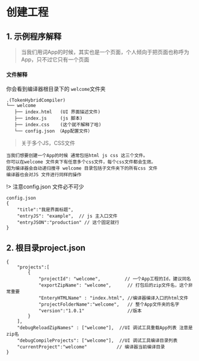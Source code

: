 # 创建工程
## 1. 示例程序解释

> 当我们用词App的时候，其实也是一个页面，个人倾向于把页面也称呼为App，只不过它只有一个页面

#### 文件解释

你会看到编译器根目录下的 `welcome`文件夹

 ```
 .(TokenHybridCompiler)
└── welcome
    ├── index.html   (UI 界面描述文件)
    ├── index.js     (js 脚本)
    ├── index.css    (这个就不解释了哈)
    └── config.json （App配置文件）
 
 ```
>  关于多个JS，CSS文件
 
 ```
 当我们想要创建一个App的时候 通常包括html js css 这三个文件。
 你可以在welcome 文件夹下有任意多个css文件，每个css文件都会生效。
 因为编译器会自动递归搜寻 welcome 目录包括子文件夹下的所有css 文件
 编译器也会对JS 文件进行同样的操作
 ```

!> 注意config.json 文件必不可少

```
config.json 
{
    "title":"我是界面标题",
    "entryJS": "example",  // js 主入口文件
    "entryJSON":"production" // 这个固定就行
}
```

## 2. 根目录project.json

```
{
    "projects":[
        {
            "projectId": "welcome",         // 一个App工程的Id，建议同名
            "exportZipName": "welcome",      // 打包后的zip文件名，这个非常重要
            "EnteryHTMLName" : "index.html", //编译器编译入口的html文件
            "projectFolderName":"welcome",   // 整个App文件夹的名字
            "version":"1.0.1"                //版本
        }
    ],
    "debugReloadZipNames" : ["welcome"],  //UI 调试工具重载App列表 注意是zip名
    "debugCompileProjects": ["welcome"],  //UI 调试工具编译目录列表
    "currentProject":"welcome"           // 编译器当前编译目录
}
```


